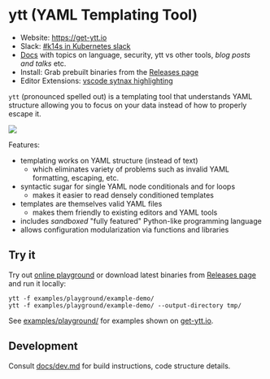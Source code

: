 # ytt (YAML Templating Tool)

- Website: https://get-ytt.io
- Slack: [#k14s in Kubernetes slack](https://slack.kubernetes.io)
- [Docs](docs/README.md) with topics on language, security, ytt vs other tools, _blog posts and talks_ etc.
- Install: Grab prebuilt binaries from the [Releases page](https://github.com/k14s/ytt/releases)
- Editor Extensions: [vscode sytnax highlighting](https://marketplace.visualstudio.com/items?itemName=ewrenn.vscode-ytt)

`ytt` (pronounced spelled out) is a templating tool that understands YAML structure allowing you to focus on your data instead of how to properly escape it.

[![](docs/ytt-playground-screenshot.png)](https://get-ytt.io/#example:example-demo)

Features:

- templating works on YAML structure (instead of text)
  - which eliminates variety of problems such as invalid YAML formatting, escaping, etc.
- syntactic sugar for single YAML node conditionals and for loops
  - makes it easier to read densely conditioned templates
- templates are themselves valid YAML files
  - makes them friendly to existing editors and YAML tools
- includes *sandboxed* "fully featured" Python-like programming language
- allows configuration modularization via functions and libraries

## Try it

Try out [online playground](https://get-ytt.io) or download latest binaries from [Releases page](https://github.com/k14s/ytt/releases) and run it locally:

```
ytt -f examples/playground/example-demo/
ytt -f examples/playground/example-demo/ --output-directory tmp/
```

See [examples/playground/](examples/playground/) for examples shown on [get-ytt.io](https://get-ytt.io).

## Development

Consult [docs/dev.md](docs/dev.md) for build instructions, code structure details.
